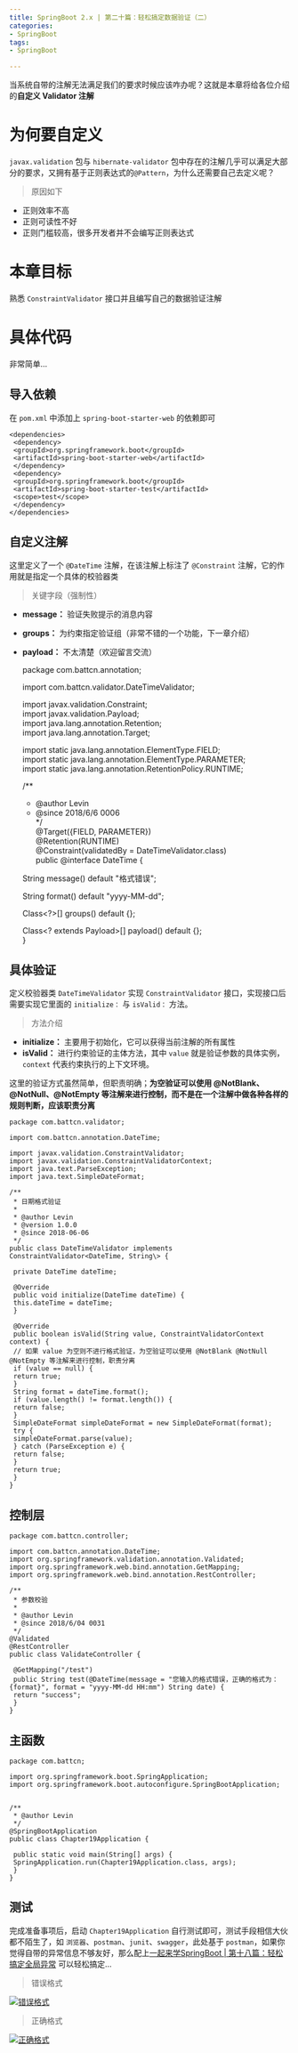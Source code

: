 ```yaml
---
title: SpringBoot 2.x | 第二十篇：轻松搞定数据验证（二） 
categories:
- SpringBoot
tags:
- SpringBoot

---
```



当系统自带的注解无法满足我们的要求时候应该咋办呢？这就是本章将给各位介绍的**自定义 Validator 注解**

[](#为何要自定义 "为何要自定义")为何要自定义
==========================

`javax.validation` 包与 `hibernate-validator` 包中存在的注解几乎可以满足大部分的要求，又拥有基于正则表达式的`@Pattern`，为什么还需要自己去定义呢？

> 原因如下

*   正则效率不高
*   正则可读性不好
*   正则门槛较高，很多开发者并不会编写正则表达式

[](#本章目标 "本章目标")本章目标
====================

熟悉 `ConstraintValidator` 接口并且编写自己的数据验证注解

[](#具体代码 "具体代码")具体代码
====================

非常简单…

[](#导入依赖 "导入依赖")导入依赖
--------------------

在 `pom.xml` 中添加上 `spring-boot-starter-web` 的依赖即可

    <dependencies>  
     <dependency>  
     <groupId>org.springframework.boot</groupId>  
     <artifactId>spring-boot-starter-web</artifactId>  
     </dependency>  
     <dependency>  
     <groupId>org.springframework.boot</groupId>  
     <artifactId>spring-boot-starter-test</artifactId>  
     <scope>test</scope>  
     </dependency>  
    </dependencies>  

[](#自定义注解 "自定义注解")自定义注解
-----------------------

这里定义了一个 `@DateTime` 注解，在该注解上标注了 `@Constraint` 注解，它的作用就是指定一个具体的校验器类

> 关键字段（强制性）

*   **message：** 验证失败提示的消息内容
*   **groups：** 为约束指定验证组（非常不错的一个功能，下一章介绍）
*   **payload：** 不太清楚（欢迎留言交流）

    package com.battcn.annotation;  
      
      
    import com.battcn.validator.DateTimeValidator;  
      
    import javax.validation.Constraint;  
    import javax.validation.Payload;  
    import java.lang.annotation.Retention;  
    import java.lang.annotation.Target;  
      
    import static java.lang.annotation.ElementType.FIELD;  
    import static java.lang.annotation.ElementType.PARAMETER;  
    import static java.lang.annotation.RetentionPolicy.RUNTIME;  
      
    /**  
     * @author Levin  
     * @since 2018/6/6 0006  
     */  
    @Target({FIELD, PARAMETER})  
    @Retention(RUNTIME)  
    @Constraint(validatedBy = DateTimeValidator.class)  
    public @interface DateTime {  
      
     String message() default "格式错误";  
      
     String format() default "yyyy-MM-dd";  
      
     Class<?>[] groups() default {};  
      
     Class<? extends Payload>[] payload() default {};  
    }  

[](#具体验证 "具体验证")具体验证
--------------------

定义校验器类 `DateTimeValidator` 实现 `ConstraintValidator` 接口，实现接口后需要实现它里面的 `initialize：` 与 `isValid：` 方法。

> 方法介绍

*   **initialize：** 主要用于初始化，它可以获得当前注解的所有属性
*   **isValid：** 进行约束验证的主体方法，其中 `value` 就是验证参数的具体实例，`context` 代表约束执行的上下文环境。

这里的验证方式虽然简单，但职责明确；**为空验证可以使用 @NotBlank、@NotNull、@NotEmpty 等注解来进行控制，而不是在一个注解中做各种各样的规则判断，应该职责分离**

    package com.battcn.validator;  
      
    import com.battcn.annotation.DateTime;  
      
    import javax.validation.ConstraintValidator;  
    import javax.validation.ConstraintValidatorContext;  
    import java.text.ParseException;  
    import java.text.SimpleDateFormat;  
      
    /**  
     * 日期格式验证  
     *  
     * @author Levin  
     * @version 1.0.0  
     * @since 2018-06-06  
     */  
    public class DateTimeValidator implements ConstraintValidator<DateTime, String\> {  
      
     private DateTime dateTime;  
      
     @Override  
     public void initialize(DateTime dateTime) {  
     this.dateTime = dateTime;  
     }  
      
     @Override  
     public boolean isValid(String value, ConstraintValidatorContext context) {  
     // 如果 value 为空则不进行格式验证，为空验证可以使用 @NotBlank @NotNull @NotEmpty 等注解来进行控制，职责分离  
     if (value == null) {  
     return true;  
     }  
     String format = dateTime.format();  
     if (value.length() != format.length()) {  
     return false;  
     }  
     SimpleDateFormat simpleDateFormat = new SimpleDateFormat(format);  
     try {  
     simpleDateFormat.parse(value);  
     } catch (ParseException e) {  
     return false;  
     }  
     return true;  
     }  
    }  

[](#控制层 "控制层")控制层
-----------------

    package com.battcn.controller;  
      
    import com.battcn.annotation.DateTime;  
    import org.springframework.validation.annotation.Validated;  
    import org.springframework.web.bind.annotation.GetMapping;  
    import org.springframework.web.bind.annotation.RestController;  
      
    /**  
     * 参数校验  
     *  
     * @author Levin  
     * @since 2018/6/04 0031  
     */  
    @Validated  
    @RestController  
    public class ValidateController {  
      
     @GetMapping("/test")  
     public String test(@DateTime(message = "您输入的格式错误，正确的格式为：{format}", format = "yyyy-MM-dd HH:mm") String date) {  
     return "success";  
     }  
    }  

[](#主函数 "主函数")主函数
-----------------

    package com.battcn;  
      
    import org.springframework.boot.SpringApplication;  
    import org.springframework.boot.autoconfigure.SpringBootApplication;  
      
      
    /**  
     * @author Levin  
     */  
    @SpringBootApplication  
    public class Chapter19Application {  
      
     public static void main(String[] args) {  
     SpringApplication.run(Chapter19Application.class, args);  
     }  
    }  

[](#测试 "测试")测试
--------------

完成准备事项后，启动 `Chapter19Application` 自行测试即可，测试手段相信大伙都不陌生了，如 `浏览器`、`postman`、`junit`、`swagger`，此处基于 `postman`，如果你觉得自带的异常信息不够友好，那么配上[一起来学SpringBoot | 第十八篇：轻松搞定全局异常](http://www.iocoder.cn/Spring-Boot/battcn/v2-other-exception/) 可以轻松搞定…

> 错误格式

[![错误格式](http://image.battcn.com/article/images/20180606/springboot/v2-other-validate/3.png)](http://image.battcn.com/article/images/20180606/springboot/v2-other-validate/3.png)

> 正确格式

[![正确格式](http://image.battcn.com/article/images/20180606/springboot/v2-other-validate/4.png)](http://image.battcn.com/article/images/20180606/springboot/v2-other-validate/4.png)




